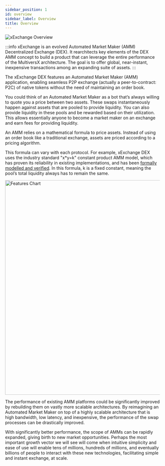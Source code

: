 ```yaml
---
sidebar_position: 1
id: overview
sidebar_label: Overview
title: Overview
---
```


[comment]: # (mx-context-auto)
<img src="/docs/welcome.png" alt="xExchange Overview" />

:::info
xExchange is an evolved Automated Market Maker (AMM) Decentralized Exchange (DEX). It rearchitects key elements of the DEX AMM concept to build a product that can leverage the entire performance of the MultiversX architecture. The goal is to offer global, near-instant, inexpensive transactions among an expanding suite of assets.
:::

The xExchange DEX features an Automated Market Maker (AMM) application, enabling seamless P2P exchange (actually a peer-to-contract: P2C) of native tokens without the need of maintaining an order book.

You could think of an Automated Market Maker as a bot that’s always willing to quote you a price between two assets. These swaps instantaneously happen against assets that are pooled to provide liquidity. You can also provide liquidity in these pools and be rewarded based on their utilization. This allows essentially anyone to become a market maker on an exchange and earn fees for providing liquidity.

An AMM relies on a mathematical formula to price assets. Instead of using an order book like a traditional exchange, assets are priced according to a pricing algorithm.

This formula can vary with each protocol. For example, xExchange DEX uses the industry standard "x\*y=k" constant product AMM model, which has proven its reliability in existing implementations, and has been [formally modelled and verified](https://github.com/runtimeverification/verified-smart-contracts/blob/master/uniswap/README.md). In this formula, k is a fixed constant, meaning the pool’s total liquidity always has to remain the same.

<div style={{ textAlign: 'center' }}>
    <img src="/docs/features/features-chart.png" width="700" alt="Features Chart" />
</div>

The performance of existing AMM platforms could be significantly improved by rebuilding them on vastly more scalable architectures. By reimagining an Automated Market Maker on top of a highly scalable architecture that is high bandwidth, low latency, and inexpensive, the performance of the swap processes can be drastically improved.

With significantly better performance, the scope of AMMs can be rapidly expanded, giving birth to new market opportunities. Perhaps the most important growth vector we will see will come when intuitive simplicity and ease of use will enable tens of millions, hundreds of millions, and eventually billions of people to interact with these new technologies, facilitating simple and instant exchange, at scale.
